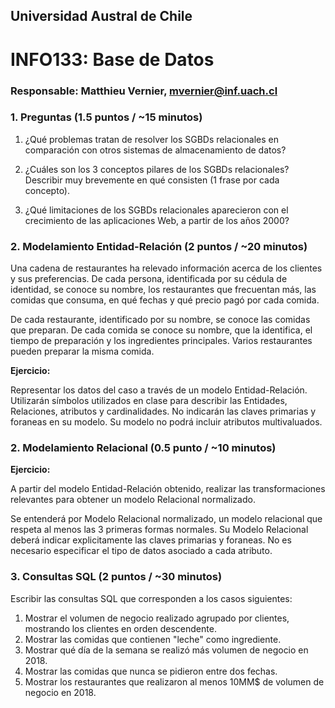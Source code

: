 ## Universidad Austral de Chile

# INFO133: Base de Datos

### Responsable: Matthieu Vernier, mvernier@inf.uach.cl

### 1. Preguntas (1.5 puntos / ~15 minutos)

1. ¿Qué problemas tratan de resolver los SGBDs relacionales en comparación con otros sistemas de almacenamiento de datos? 

1. ¿Cuáles son los 3 conceptos pilares de los SGBDs relacionales? Describir muy brevemente en qué consisten (1 frase por cada concepto).

1. ¿Qué limitaciones de los SGBDs relacionales aparecieron con el crecimiento de las aplicaciones Web, a partir de los años 2000?


### 2. Modelamiento Entidad-Relación (2 puntos / ~20 minutos)

Una cadena de restaurantes ha relevado información acerca de los clientes y sus preferencias. De cada persona, identificada por su cédula de identidad, se conoce su nombre, los restaurantes que frecuentan más, las comidas que consuma, en qué fechas y qué precio pagó por cada comida.

De cada restaurante, identificado por su nombre, se conoce las comidas que preparan. De cada comida se conoce su nombre, que la identifica, el tiempo de preparación y los ingredientes principales. Varios restaurantes pueden preparar la misma comida.

**Ejercicio:**

Representar los datos del caso a través de un modelo Entidad-Relación. Utilizarán símbolos utilizados en clase para describir las Entidades, Relaciones, atributos y cardinalidades. 
No indicarán las claves primarias y foraneas en su modelo. Su modelo no podrá incluir atributos multivaluados.

### 2. Modelamiento Relacional (0.5 punto / ~10 minutos)

**Ejercicio:**

A partir del modelo Entidad-Relación obtenido, realizar las transformaciones relevantes para obtener un modelo Relacional normalizado.

Se entenderá por Modelo Relacional normalizado, un modelo relacional que respeta al menos las 3 primeras formas normales.
Su Modelo Relacional deberá indicar explicitamente las claves primarias y foraneas. No es necesario especificar el tipo de datos asociado a cada atributo.

### 3. Consultas SQL (2 puntos / ~30 minutos)

Escribir las consultas SQL que corresponden a los casos siguientes:

1. Mostrar el volumen de negocio realizado agrupado por clientes, mostrando los clientes en orden descendente.
1. Mostrar las comidas que contienen "leche" como ingrediente.
1. Mostrar qué día de la semana se realizó más volumen de negocio en 2018.
1. Mostrar las comidas que nunca se pidieron entre dos fechas.
1. Mostrar los restaurantes que realizaron al menos 10MM$ de volumen de negocio en 2018.



